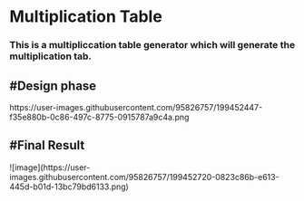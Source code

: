 <h1>Multiplication Table</h1>
<h3>This is a multipliccation table generator which will generate the multiplication tab.<h3>
<h2>#Design phase</h2>
https://user-images.githubusercontent.com/95826757/199452447-f35e880b-0c86-497c-8775-0915787a9c4a.png
<h2>#Final Result</h2>
![image](https://user-images.githubusercontent.com/95826757/199452720-0823c86b-e613-445d-b01d-13bc79bd6133.png)

